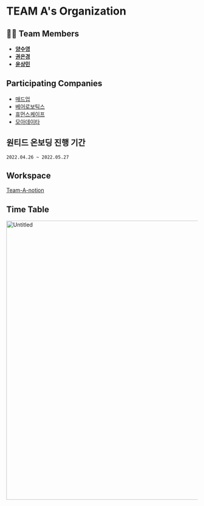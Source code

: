 # TEAM A's Organization

## 👩‍💻 Team Members
- **[양수영](https://github.com/tasddc1226)**
- **[권은경](https://github.com/fore0919)**
- **[윤상민](https://github.com/redtea89)**

## Participating Companies
- [매드업](https://www.madup.com/)
- [베어로보틱스](https://www.bearrobotics.ai/)
- [휴먼스케이프](https://humanscape.io/kr/index.html)
- [모아데이타](http://www.moadata.co.kr/)

## 원티드 온보딩 진행 기간
`2022.04.26 ~ 2022.05.27`
## Workspace
[Team-A-notion](https://pretty-marlin-13a.notion.site/Team-A-03cf51c7174847ce88a6302e6939ea2a)

## Time Table
<img width="735" alt="Untitled" src="https://user-images.githubusercontent.com/55699007/166467249-6c2784cb-d701-4b72-987b-4089ae802739.png">
